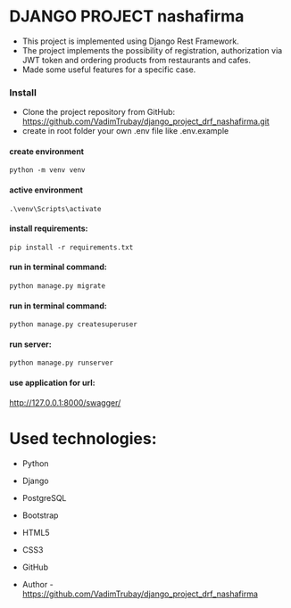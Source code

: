 # DJANGO PROJECT nashafirma

- This project is implemented using Django Rest Framework.
- The project implements the possibility of registration, authorization via JWT token and ordering products from
  restaurants and cafes.
- Made some useful features for a specific case.

### Install

- Clone the project repository from
  GitHub: https://github.com/VadimTrubay/django_project_drf_nashafirma.git
- create in root folder your own .env file like .env.example

#### create environment

    python -m venv venv

#### active environment

    .\venv\Scripts\activate

#### install requirements:

    pip install -r requirements.txt

#### run in terminal command:
    
    python manage.py migrate

#### run in terminal command:

    python manage.py createsuperuser

#### run server:

    python manage.py runserver

#### use application for url:

  http://127.0.0.1:8000/swagger/

# Used technologies:

- Python
- Django
- PostgreSQL
- Bootstrap
- HTML5
- CSS3
- GitHub

- Author - https://github.com/VadimTrubay/django_project_drf_nashafirma
